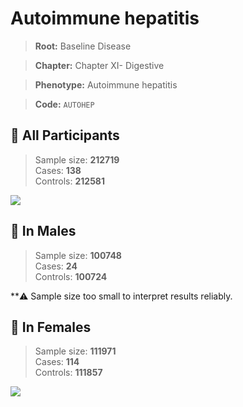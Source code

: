 # Autoimmune hepatitis

> **Root:** Baseline Disease  

> **Chapter:** Chapter XI- Digestive  

> **Phenotype:** Autoimmune hepatitis  

> **Code:** `AUTOHEP`

## 🧪 All Participants  
> Sample size: **212719**  
> Cases: **138**  
> Controls: **212581**
<img src="/Disease/Figures/ALL/Incidence/AUTOHEP.png"/>
<CsvTable src="/Disease/Data/ALL/Incidence/COX_AUTOHEP.csv" label="🔍 View full results" />

## 👨 In Males  
> Sample size: **100748**  
> Cases: **24**  
> Controls: **100724**

**⚠️ Sample size too small to interpret results reliably.


## 👩 In Females  
> Sample size: **111971**  
> Cases: **114**  
> Controls: **111857**
<img src="/Disease/Figures/Female/Incidence/AUTOHEP.png"/>
<CsvTable src="/Disease/Data/Female/Incidence/COX_AUTOHEP.csv" label="🔍 View full results" />
